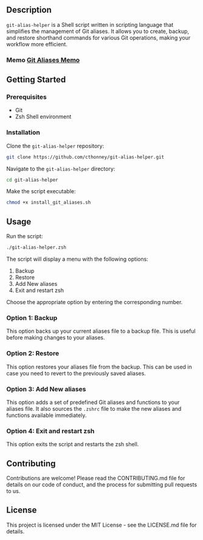 

## Description

`git-alias-helper` is a Shell script written in scripting language that simplifies the management of Git aliases. It allows you to create, backup, and restore shorthand commands for various Git operations, making your workflow more efficient.
### Memo [Git Aliases Memo](GitAliasesMemo.md)

## Getting Started

### Prerequisites

- Git
- Zsh Shell environment

### Installation

Clone the `git-alias-helper` repository:

```sh
git clone https://github.com/cthonney/git-alias-helper.git
```

Navigate to the `git-alias-helper` directory:

```sh
cd git-alias-helper
```
Make the script executable:

```sh
chmod +x install_git_aliases.sh
```

## Usage

Run the script:

```sh
./git-alias-helper.zsh
```

The script will display a menu with the following options:

1. Backup
2. Restore
3. Add New aliases
4. Exit and restart zsh

Choose the appropriate option by entering the corresponding number.

### Option 1: Backup

This option backs up your current aliases file to a backup file. This is useful before making changes to your aliases.

### Option 2: Restore

This option restores your aliases file from the backup. This can be used in case you need to revert to the previously saved aliases.

### Option 3: Add New aliases

This option adds a set of predefined Git aliases and functions to your aliases file. It also sources the `.zshrc` file to make the new aliases and functions available immediately.

### Option 4: Exit and restart zsh

This option exits the script and restarts the zsh shell.

## Contributing

Contributions are welcome! Please read the CONTRIBUTING.md file for details on our code of conduct, and the process for submitting pull requests to us.

## License

This project is licensed under the MIT License - see the LICENSE.md file for details.
